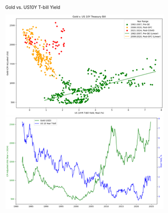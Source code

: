 Gold vs. US10Y T-bill Yield

![Gold_US10Y_Scatter](https://github.com/jamiegleave/econ/blob/main/Images/gold_real10yr_scatter.png?raw=true)
![Gold_US10Y_Line](https://github.com/jamiegleave/econ/blob/main/Images/gold_real10yr_line.png?raw=true)
